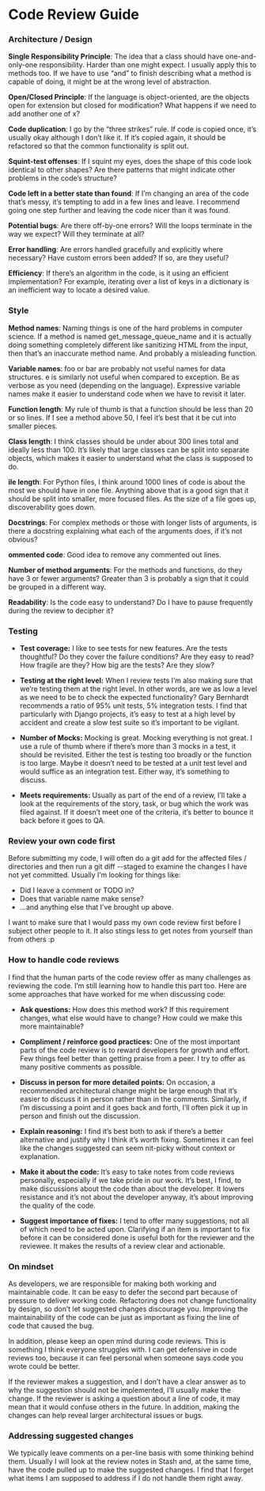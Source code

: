 # Code Review Guide

### Architecture / Design

**Single Responsibility Principle**: The idea that a class should have one-and-only-one responsibility. Harder than one might expect. I usually apply this to methods too. If we have to use “and” to finish describing what a method is capable of doing, it might be at the wrong level of abstraction.

**Open/Closed Principle**: If the language is object-oriented, are the objects open for extension but closed for modification? What happens if we need to add another one of x?

**Code duplication**: I go by the “three strikes” rule. If code is copied once, it’s usually okay although I don’t like it. If it’s copied again, it should be refactored so that the common functionality is split out.

**Squint-test offenses**: If I squint my eyes, does the shape of this code look identical to other shapes? Are there patterns that might indicate other problems in the code’s structure?

**Code left in a better state than found**: If I’m changing an area of the code that’s messy, it’s tempting to add in a few lines and leave. I recommend going one step further and leaving the code nicer than it was found.

**Potential bugs**: Are there off-by-one errors? Will the loops terminate in the way we expect? Will they terminate at all?

**Error handling**: Are errors handled gracefully and explicitly where necessary? Have custom errors been added? If so, are they useful?

**Efficiency**: If there’s an algorithm in the code, is it using an efficient implementation? For example, iterating over a list of keys in a dictionary is an inefficient way to locate a desired value.

### Style

**Method names**: Naming things is one of the hard problems in computer science. If a method is named get_message_queue_name and it is actually doing something completely different like sanitizing HTML from the input, then that’s an inaccurate method name. And probably a misleading function.

**Variable names**: foo or bar are probably not useful names for data structures. e is similarly not useful when compared to exception. Be as verbose as you need (depending on the language). Expressive variable names make it easier to understand code when we have to revisit it later.

**Function length**: My rule of thumb is that a function should be less than 20 or so lines. If I see a method above 50, I feel it’s best that it be cut into smaller pieces.

**Class length**: I think classes should be under about 300 lines total and ideally less than 100. It’s likely that large classes can be split into separate objects, which makes it easier to understand what the class is supposed to do.

**ile length**: For Python files, I think around 1000 lines of code is about the most we should have in one file. Anything above that is a good sign that it should be split into smaller, more focused files. As the size of a file goes up, discoverability goes down.

**Docstrings**: For complex methods or those with longer lists of arguments, is there a docstring explaining what each of the arguments does, if it’s not obvious?

**ommented code**: Good idea to remove any commented out lines.

**Number of method arguments**: For the methods and functions, do they have 3 or fewer arguments? Greater than 3 is probably a sign that it could be grouped in a different way.

**Readability**: Is the code easy to understand? Do I have to pause frequently during the review to decipher it?

### Testing

* **Test coverage:** I like to see tests for new features. Are the tests thoughtful? Do they cover the failure conditions? Are they easy to read? How fragile are they? How big are the tests? Are they slow?

* **Testing at the right level:** When I review tests I’m also making sure that we’re testing them at the right level. In other words, are we as low a level as we need to be to check the expected functionality? Gary Bernhardt recommends a ratio of 95% unit tests, 5% integration tests. I find that particularly with Django projects, it’s easy to test at a high level by accident and create a slow test suite so it’s important to be vigilant.

* **Number of Mocks:** Mocking is great. Mocking everything is not great. I use a rule of thumb where if there’s more than 3 mocks in a test, it should be revisited. Either the test is testing too broadly or the function is too large. Maybe it doesn’t need to be tested at a unit test level and would suffice as an integration test. Either way, it’s something to discuss.

* **Meets requirements:** Usually as part of the end of a review, I’ll take a look at the requirements of the story, task, or bug which the work was filed against. If it doesn’t meet one of the criteria, it’s better to bounce it back before it goes to QA.

### Review your own code first
Before submitting my code, I will often do a git add for the affected files / directories and then run a git diff --staged to examine the changes I have not yet committed. Usually I’m looking for things like:

* Did I leave a comment or TODO in?
* Does that variable name make sense?
* …and anything else that I’ve brought up above.

I want to make sure that I would pass my own code review first before I subject other people to it. It also stings less to get notes from yourself than from others :p

### How to handle code reviews
I find that the human parts of the code review offer as many challenges as reviewing the code. I’m still learning how to handle this part too. Here are some approaches that have worked for me when discussing code:

* **Ask questions:** How does this method work? If this requirement changes, what else would have to change? How could we make this more maintainable?

* **Compliment / reinforce good practices:** One of the most important parts of the code review is to reward developers for growth and effort. Few things feel better than getting praise from a peer. I try to offer as many positive comments as possible.

* **Discuss in person for more detailed points:** On occasion, a recommended architectural change might be large enough that it’s easier to discuss it in person rather than in the comments. Similarly, if I’m discussing a point and it goes back and forth, I’ll often pick it up in person and finish out the discussion.

* **Explain reasoning:** I find it’s best both to ask if there’s a better alternative and justify why I think it’s worth fixing. Sometimes it can feel like the changes suggested can seem nit-picky without context or explanation.

* **Make it about the code:** It’s easy to take notes from code reviews personally, especially if we take pride in our work. It’s best, I find, to make discussions about the code than about the developer. It lowers resistance and it’s not about the developer anyway, it’s about improving the quality of the code.

* **Suggest importance of fixes:** I tend to offer many suggestions, not all of which need to be acted upon. Clarifying if an item is important to fix before it can be considered done is useful both for the reviewer and the reviewee. It makes the results of a review clear and actionable.

### On mindset
As developers, we are responsible for making both working and maintainable code. It can be easy to defer the second part because of pressure to deliver working code. Refactoring does not change functionality by design, so don’t let suggested changes discourage you. Improving the maintainability of the code can be just as important as fixing the line of code that caused the bug.

In addition, please keep an open mind during code reviews. This is something I think everyone struggles with. I can get defensive in code reviews too, because it can feel personal when someone says code you wrote could be better.

If the reviewer makes a suggestion, and I don’t have a clear answer as to why the suggestion should not be implemented, I’ll usually make the change. If the reviewer is asking a question about a line of code, it may mean that it would confuse others in the future. In addition, making the changes can help reveal larger architectural issues or bugs.

### Addressing suggested changes
We typically leave comments on a per-line basis with some thinking behind them. Usually I will look at the review notes in Stash and, at the same time, have the code pulled up to make the suggested changes. I find that I forget what items I am supposed to address if I do not handle them right away.
